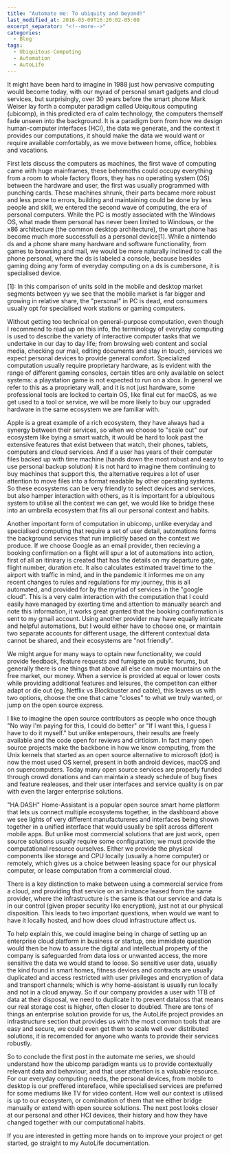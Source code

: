 ```yaml
---
title: "Automate me: To ubiquity and beyond!"
last_modified_at: 2016-03-09T16:20:02-05:00
excerpt_separator: "<!--more-->"
categories:
  - Blog
tags:
  - Ubiquitous-Computing
  - Automation
  - AutoLife
---
```

It might have been hard to imagine in 1988 just how pervasive computing would become today, with our myrad of personal smart gadgets and cloud services, but surprisingly, over 30 years before the smart phone Mark Weiser lay forth a computer paradigm called Ubiquitous computing (ubicomp), in this predicted era of calm technology, the computers themself fade unseen into the background. It is a paradigm born from how we design human-computer interfaces (HCI), the data we generate, and the context it provides our computations, it should make the data we would want or require available comfortably, as we move between home, office, hobbies and vacations. 

<!--more-->

First lets discuss the computers as machines, the first wave of computing came with huge mainframes, these behemoths could occupy everything from a room to whole factory floors, they has no operating system (OS) between the hardware and user, the first was usually programmed with punching cards. These machines shrunk, their parts became more robust and less prone to errors, building and maintaining could be done by less people and skill, we entered the second wave of computing, the era of personal computers. While the PC is mostly associated with the Windows OS, what made them personal has never been limited to Windows, or the x86 architecture (the common desktop architecture), the smart phone has become much more successfull as a personal device[1]. While a nintendo ds and a phone share many hardware and software functionality, from games to browsing and mail, we would be more naturally inclined to call the phone personal, where the ds is labeled a console, because besides gaming doing any form of everyday computing on a ds is cumbersone, it is specialised device.

[1]: In this comparison of units sold in the mobile and desktop market segments between yy we see that the mobile market is far bigger and growing in relative share, the "personal" in PC is dead, end consumers usually opt for specialised work stations or gaming computers. 

Without getting too technical on general-purpose computation, even though I recommend to read up on this info, the terminology of everyday computing is used to describe the variety of interactive computer tasks that we undertake in our day to day life; from browsing web content and social media, checking our mail, editing documents and stay in touch, services we expect personal devices to provide general comfort. Specialized computation usually require proprietary hardware, as is evident with the range of different gaming consoles, certain titles are only available on select systems: a playstation game is not expected to run on a xbox. In general we refer to this as a proprietary wall, and it is not just hardware, some professional tools are locked to certain OS, like final cut for macOS, as we get used to a tool or service, we will be more likely to buy our upgraded hardware in the same ecosystem we are familiar with. 

Apple is a great example of a rich ecosystem, they have always had a synergy between their services, so when we choose to "scale out" our ecosystem like bying a smart watch, it would be hard to look past the extensive features that exist between that watch, their phones, tablets, computers and cloud services. And if a user has years of their computer files backed up with time machine (hands down the most robust and easy to use personal backup solution) it is not hard to imagine them continuing to buy machines that support this, the alternative requires a lot of user attention to move files into a format readable by other operating systems. So these ecosystems can be very friendly to select devices and services, but also hamper interaction with others, as it is important for a ubiquitous system to utilise all the context we can get, we would like to bridge these into an umbrella ecosystem that fits all our personal context and habits. 

Another important form of computation in ubicomp, unlike everyday and specialised computing that require a set of user detail, automations forms the background services that run implicitly based on the context we produce. If we choose Google as an email provider, then recieving a booking confirmation on a flight will spur a lot of automations into action, first of all an itinirary is created that has the details on my departure gate, flight number, duration etc. It also calculates estimated travel time to the airport with traffic in mind, and in the pandemic it informes me on any recent changes to rules and regulations for my journey, this is all automated, and provided for by the myriad of services in the "google cloud". This is a very calm interaction with the computation that I could easily have managed by exerting time and attention to manually search and note this information, it works great granted that the booking confirmation is sent to my gmail account. Using another provider may have equally intricate and helpful automations, but I would either have to choose one, or maintain two separate accounts for different usage, the different contextual data cannot be shared, and their ecosystems are "not friendly".

We might argue for many ways to optain new functionality, we could provide feedback, feature requests and fumigate on public forums, but generally there is one things that above all else can move mountains on the free market, our money. When a service is provided at equal or lower costs while providing additional features and leisures, the competiton can either adapt or die out (eg. Netflix vs Blockbuster and cable), this leaves us with two options, choose the one that came "closes" to what we truly wanted, or jump on the open source express.

I like to imagine the open source contributors as people who once though "No way I'm paying for this, I could do better" or "If I want this, I guess I have to do it myself." but unlike entepenours, their results are freely available and the code open for reviews and cirticism. In fact many open source projects make the backbone in how we know computing, from the Unix kernels that started as an open source alternative to microsoft (dot) is now the most used OS kernel, present in both android devices, macOS and on supercomputers. Today many open source services are properly funded through crowd donations and can maintain a steady schedule of bug fixes and feature realeases, and their user interfaces and service quality is on par with even the larger enterprise solutions.

"HA DASH"
Home-Assistant is a popular open source smart home platform that lets us connect multiple ecosystems together, in the dashboard above we see lights of very different manufactureres and interfaces being shown together in a unified interface that would usually be split across different mobile apps. But unlike most commercial solutions that are just work, open source solutions usually require some configuration; we must provide the computational resource ourselves. Either we provide the physical components like storage and CPU locally (usually a home computer) or remotely, which gives us a choice between leasing space for our physical computer, or lease computation from a commercial cloud.

There is a key distinction to make between using a commercial service from a cloud, and providing that service on an instance leased from the same provider, where the infrastructure is the same is that our service and data is in our control (given proper security like encryption), just not at our physical disposition. This leads to two important questions, when would we want to have it locally hosted, and how does cloud infrastructure affect us.

To help explain this, we could imagine being in charge of setting up an enterprise cloud platform in business or startup, one immidiate question would then be how to assure the digital and intellectual property of the company is safeguarded from data loss or unwanted access, the more sensitive the data we would stand to loose. So sensitive user data, usually the kind found in smart homes, fitness devices and contracts are usually duplicated and access restricted with user privileges and encryption of data and transport channels; which is why home-assistant is usually run locally and not in a cloud anyway. So if our company provides a user with 1TB of data at their disposal, we need to duplicate it to prevent dataloss that means our real storage cost is higher, often closer to doubled. There are tons of things an enterprise solution provide for us, the AutoLife project provides an infrastructure section that provides us with the most common tools that are easy and secure, we could even get them to scale well over distributed solutions, it is recomended for anyone who wants to provide their services robustly.

So to conclude the first post in the automate me series, we should understand how the ubicomp paradigm wants us to provide contextually relevant data and behaviour, and that user attention is a valuable resource. For our everyday computing needs, the personal devices, from mobile to desktop is our preffered intereface, while specialised services are preferred for some mediums like TV for video content. How well our context is utilised is up to our ecosystem, or combination of them that we either bridge manually or extend with open source solutions. The next post looks closer at our personal and other HCI devices, their history and how they have changed together with our computational habits.

If you are interested in getting more hands on to improve your project or get started, go straight to my AutoLife documentation.
